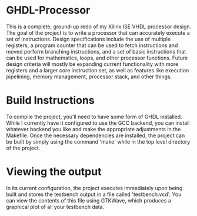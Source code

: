 # GHDL-Processor
This is a complete, ground-up redo of my Xilinx ISE VHDL processor design.
The goal of the project is to write a processor that can accurately execute a set of instructions.
Design specifications include the use of multiple registers, a program counter that can be used to fetch instructions
and moved perform branching instructions, and a set of basic instructions that can be used for mathematics, loops, and
other processor functions.
Future design criteria will mostly be expanding current functionality with more registers and a larger core instruction
set, as well as features like execution pipelining, memory management, processor stack, and other things.

# Build Instructions
To compile the project, you'll need to have some form of GHDL installed. While I currently have it configured to use the
GCC backend, you can install whatever backend you like and make the appropriate adjustments in the Makefile. Once the
necessary dependencies are installed, the project can be built by simply using the command 'make' while in the top level
directory of the project.

# Viewing the output
In its current configuration, the project executes immediately upon being built and stores the testbench output in a file
called 'testbench.vcd'. You can view the contents of this file using GTKWave, which produces a graphical plot of all your
testbench data.

